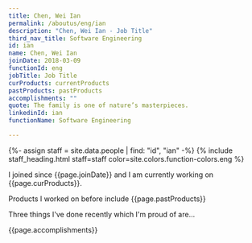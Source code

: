 ```yaml
---
title: Chen, Wei Ian
permalink: /aboutus/eng/ian
description: "Chen, Wei Ian - Job Title"
third_nav_title: Software Engineering
id: ian
name: Chen, Wei Ian
joinDate: 2018-03-09
functionId: eng
jobTitle: Job Title
curProducts: currentProducts
pastProducts: pastProducts
accomplishments: ""
quote: The family is one of nature’s masterpieces.
linkedinId: ian
functionName: Software Engineering

---
```


{%- assign staff = site.data.people | find: "id", "ian" -%}
{% include staff_heading.html staff=staff color=site.colors.function-colors.eng %}

<p>I joined since {{page.joinDate}} and I am currently working on {{page.curProducts}}.</p>

<p>Products I worked on before include {{page.pastProducts}}</p>

<p>Three things I've done recently which I'm proud of are...</p>
{{page.accomplishments}}
